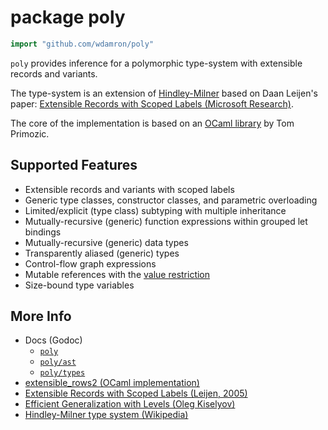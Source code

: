 # package poly

```go
import "github.com/wdamron/poly"
```

`poly` provides inference for a polymorphic type-system with extensible records and variants.

The type-system is an extension of [Hindley-Milner](https://en.wikipedia.org/wiki/Hindley–Milner_type_system) based on Daan Leijen's paper: [Extensible Records with Scoped Labels (Microsoft Research)](https://www.microsoft.com/en-us/research/publication/extensible-records-with-scoped-labels/).

The core of the implementation is based on an [OCaml library](https://github.com/tomprimozic/type-systems/) by Tom Primozic.

## Supported Features

* Extensible records and variants with scoped labels
* Generic type classes, constructor classes, and parametric overloading
* Limited/explicit (type class) subtyping with multiple inheritance
* Mutually-recursive (generic) function expressions within grouped let bindings
* Mutually-recursive (generic) data types
* Transparently aliased (generic) types
* Control-flow graph expressions
* Mutable references with the [value restriction](https://en.wikipedia.org/wiki/Value_restriction)
* Size-bound type variables

## More Info

* Docs (Godoc)
	* [`poly`](https://godoc.org/github.com/wdamron/poly)
	* [`poly/ast`](https://godoc.org/github.com/wdamron/poly/ast)
	* [`poly/types`](https://godoc.org/github.com/wdamron/poly/types)
* [extensible_rows2 (OCaml implementation)](https://github.com/tomprimozic/type-systems/tree/master/extensible_rows2)
* [Extensible Records with Scoped Labels (Leijen, 2005)](https://www.microsoft.com/en-us/research/publication/extensible-records-with-scoped-labels/)
* [Efficient Generalization with Levels (Oleg Kiselyov)](http://okmij.org/ftp/ML/generalization.html#levels)
* [Hindley-Milner type system (Wikipedia)](https://en.wikipedia.org/wiki/Hindley–Milner_type_system)
